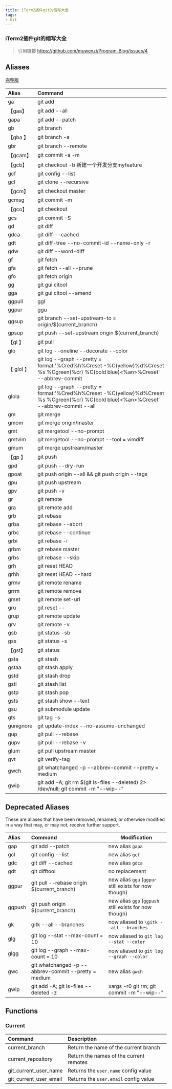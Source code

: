 ```yaml
---
title: iTerm2插件git的缩写大全
tags: 
- Git
---
```

### iTerm2插件git的缩写大全

>  引用链接
https://github.com/muwenzi/Program-Blog/issues/4

## Aliases

[完整版](https://github.com/robbyrussell/oh-my-zsh/wiki/Plugin:git)
<!--more-->
| Alias | Command |
| :-- | :-- |
| ga | git add |
| 【gaa】 | git add --all |
| gapa | git add --patch |
| gb | git branch |
| 【gba 】 | git branch -a |
| gbr | git branch --remote |
| 【gcam】 | git commit -a -m |
| 【gcb】 | git checkout -b  新建一个开发分支myfeature |
| gcf | git config --list |
| gcl | git clone --recursive |
| 【gcm】 | git checkout master |
| gcmsg | git commit -m |
| 【gco】 | git checkout |
| gcs | git commit -S |
| gd | git diff |
| gdca | git diff --cached |
| gdt | git diff-tree --no-commit-id --name-only -r |
| gdw | git diff --word-diff |
| gf | git fetch |
| gfa | git fetch --all --prune |
| gfo | git fetch origin |
| gg | git gui citool |
| gga | git gui citool --amend |
| ggpull | ggl |
| ggpur | ggu |
| ggsup | git branch --set-upstream-to = origin/$(current_branch) |
| gpsup | git push --set-upstream origin $(current_branch) |
| 【gl 】 | git pull |
| glo | git log --oneline --decorate --color |
| 【 glol 】 | git log --graph --pretty = format:'%Cred%h%Creset -%C(yellow)%d%Creset %s %Cgreen(%cr) %C(bold blue)<%an>%Creset' --abbrev-commit |
| glola | git log --graph --pretty = format:'%Cred%h%Creset -%C(yellow)%d%Creset %s %Cgreen(%cr) %C(bold blue)<%an>%Creset' --abbrev-commit --all |
| gm | git merge |
| gmom | git merge origin/master |
| gmt | git mergetool --no-prompt |
| gmtvim | git mergetool --no-prompt --tool = vimdiff |
| gmum | git merge upstream/master |
| 【gp  】 | git push |
| gpd | git push --dry-run |
| gpoat | git push origin --all && git push origin --tags |
| gpu | git push upstream |
| gpv | git push -v |
| gr | git remote |
| gra | git remote add |
| grb | git rebase |
| grba | git rebase --abort |
| grbc | git rebase --continue |
| grbi | git rebase -i |
| grbm | git rebase master |
| grbs | git rebase --skip |
| grh | git reset HEAD |
| grhh | git reset HEAD --hard |
| grmv | git remote rename |
| grrm | git remote remove |
| grset | git remote set-url |
| gru | git reset -- |
| grup | git remote update |
| grv | git remote -v |
| gsb | git status -sb |
| gss | git status -s |
| 【gst】 | git status |
| gsta | git stash |
| gstaa | git stash apply |
| gstd | git stash drop |
| gstl | git stash list |
| gstp | git stash pop |
| gsts | git stash show --text |
| gsu | git submodule update |
| gts | git tag -s |
| gunignore | git update-index --no-assume-unchanged |
| gup | git pull --rebase |
| gupv | git pull --rebase -v |
| glum | git pull upstream master |
| gvt | git verify-tag |
| gwch | git whatchanged -p --abbrev-commit --pretty = medium |
| gwip | git add -A; git rm $(git ls-files --deleted) 2> /dev/null; git commit -m "--wip--" |
## Deprecated Aliases

These are aliases that have been removed, renamed, or otherwise modified in a way that may, or may not, receive further support.

| Alias | Command | Modification |
| :-- | :-- | --- |
| gap | git add --patch | new alias `gapa` |
| gcl | git config --list | new alias `gcf` |
| gdc | git diff --cached | new alias `gdca` |
| gdt | git difftool | no replacement |
| ggpur | git pull --rebase origin $(current_branch) | new alias `ggu` (`ggpur` still exists for now though) |
| ggpush | git push origin $(current_branch) | new alias `ggp` (`ggpush` still exists for now though) |
| gk | gitk --all --branches | now aliased to `\gitk --all --branches` |
| glg | git log --stat --max-count = 10 | now aliased to `git log --stat --color` |
| glgg | git log --graph --max-count = 10 | now aliased to `git log --graph --color` |
| gwc | git whatchanged -p --abbrev-commit --pretty = medium | new alias `gwch` |
| gwip | git add -A; git ls-files --deleted -z | xargs -r0 git rm; git commit -m "--wip--" | now aliased to `git add -A; git rm $(git ls-files --deleted) 2> /dev/null; git commit -m "--wip--"` |
## Functions
### Current

| Command | Description |
| :-- | :-- |
| current_branch | Return the name of the current branch |
| current_repository | Return the names of the current remotes |
| git_current_user_name | Returns the `user.name` config value |
| git_current_user_email | Returns the `user.email` config value |
